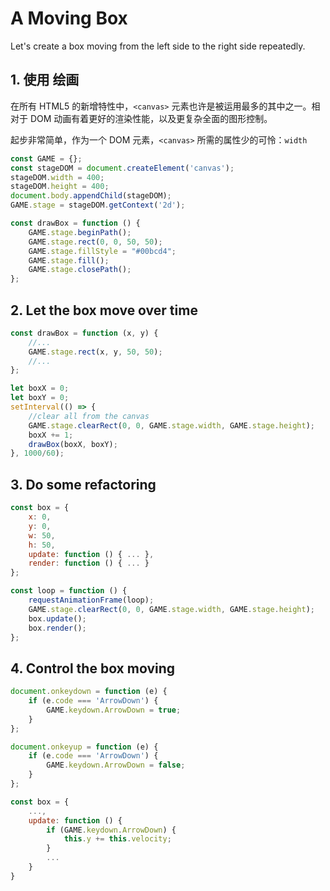 # A Moving Box

Let's create a box moving from the left side to the right side repeatedly.

## 1. 使用 [<canvas>](https://developer.mozilla.org/en-US/docs/Web/HTML/Element/canvas) 绘画

在所有 HTML5 的新增特性中，`<canvas>` 元素也许是被运用最多的其中之一。相对于 DOM 动画有着更好的渲染性能，以及更复杂全面的图形控制。

起步非常简单，作为一个 DOM 元素，`<canvas>` 所需的属性少的可怜：`width`

```js
const GAME = {};
const stageDOM = document.createElement('canvas');
stageDOM.width = 400;
stageDOM.height = 400;
document.body.appendChild(stageDOM);
GAME.stage = stageDOM.getContext('2d');
```

```js
const drawBox = function () {
    GAME.stage.beginPath();
    GAME.stage.rect(0, 0, 50, 50);
    GAME.stage.fillStyle = "#00bcd4";
    GAME.stage.fill();
    GAME.stage.closePath();
};
```

## 2. Let the box move over time

```js
const drawBox = function (x, y) {
    //...
    GAME.stage.rect(x, y, 50, 50);
    //...
};

let boxX = 0;
let boxY = 0;
setInterval(() => {
    //clear all from the canvas
    GAME.stage.clearRect(0, 0, GAME.stage.width, GAME.stage.height);
    boxX += 1;
    drawBox(boxX, boxY);
}, 1000/60);
```
## 3. Do some refactoring

```js
const box = {
    x: 0,
    y: 0,
    w: 50,
    h: 50,
    update: function () { ... },
    render: function () { ... }
};

const loop = function () {
    requestAnimationFrame(loop);
    GAME.stage.clearRect(0, 0, GAME.stage.width, GAME.stage.height);
    box.update();
    box.render();
};
```

## 4. Control the box moving

```js
document.onkeydown = function (e) {
    if (e.code === 'ArrowDown') {
        GAME.keydown.ArrowDown = true;
    }
};

document.onkeyup = function (e) {
    if (e.code === 'ArrowDown') {
        GAME.keydown.ArrowDown = false;
    }
};

const box = {
    ...,
    update: function () {
        if (GAME.keydown.ArrowDown) {
            this.y += this.velocity;
        }
        ...
    }
}
```